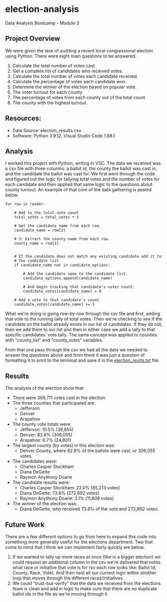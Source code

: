 # election-analysis
Data Analysis Bootcamp - Module 3

## Project Overview
We were given the task of auditing a recent local congressional election using Python. There were eight main questions to be answered:
1. Calculate the total number of votes cast.
2. Get a complete list of candidates who received votes.
3. Calculate the total number of votes each candidate received.
4. Calculate the percentage of votes each candidate won.
5. Determine the winner of the election based on popular vote.
6. The voter turnout for each county
7. The percentage of votes from each county out of the total count.
8. The county with the highest turnout.

## Resources:
- Data Source: election_results.csv
- Software: Python 3.9.12, Visual Studio Code 1.68.1

## Analysis
I worked this project with Python, writing in VSC. The data we received was a csv file with three columns: a ballot id, the county the ballot was cast in, and the candidate the ballot was cast for. We first went through the code and figured out the logic for tallying total votes and the number of votes for each candidate and then applied that same logic to the questions about county turnout. An example of that core of the data gathering is pasted below.
    
    for row in reader:

        # Add to the total vote count
        total_votes = total_votes + 1

        # Get the candidate name from each row.
        candidate_name = row[2]

        # 3: Extract the county name from each row.
        county_name = row[1]


        # If the candidate does not match any existing candidate add it to
        # the candidate list
        if candidate_name not in candidate_options:

            # Add the candidate name to the candidate list.
            candidate_options.append(candidate_name)

            # And begin tracking that candidate's voter count.
            candidate_votes[candidate_name] = 0

        # Add a vote to that candidate's count
        candidate_votes[candidate_name] += 1

What we're doing is going row-by-row through the csv file and first, adding that vote to the running tally of total votes. Then we're checking to see if the candidate on the ballot already exists in our list of candidates. If they do not, then we add them to our list and then in either case we add a tally to that specific candidates' vote tally. The same concept was applied to counties with "county_list" and "county_votes" variables.

From that one pass through the csv we had all the data we needed to answer the questions above and from there it was just a question of formatting it to print to the terminal and save it in the [election_reults.txt](analysis/election_results.txt) file.

## Results
The analysis of the election show that:
- There were 369,711 votes cast in the election.
- The three counties that participated are:
  - Jefferson
  - Denver
  - Arapahoe
- The county vote totals were:
  - Jefferson: 10.5% (38,855)
  - Denver: 82.8% (306,055) 
  - Arapahoe: 6.7% (24,801)
- The largest county (by votes) in this election was:
  - Denver County, where 82.8% of the ballots were cast, or 306,055 votes.
- The candidates were:
  - Charles Casper Stockham
  - Diana DeGette
  - Raymon Anythony Doane
- The candidate results were:
  - Charles Casper Stockham: 23.0% (85,213 votes)
  - Diana DeGette: 73.8% (272,892 votes)
  - Raymon Anythony Doane: 3.1% (11,606 votes)
- The winner of the election was:
  - Diana DeGette, who received 73.8% of the vote and 272,892 votes.

## Future Work
There are a few different options to go from here to expand this code into something more generally useful for the elections department. Two that come to mind that I think we can implement fairly quickly are below.
1. If we wanted to tally up more races at once (like in a bigger election) we could request an additional column in the csv we're delivered that notes what race or initiative that vote is for (so each row looks like: Ballot Id, County, Race, Vote). And then nest all our current logic within another loop that moves through the different races/initiatives.
2. We could "trust-but-verify" that the data we received from the elections team is clean and add in logic to make sure that there are no duplicate ballot ids in the file as we're moving through it.
